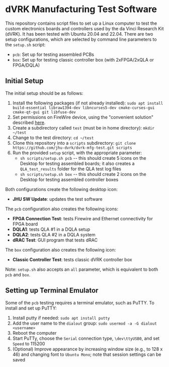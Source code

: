 # dVRK Manufacturing Test Software

This repository contains script files to set up a Linux computer to test the custom electronics boards and controllers
used by the da Vinci Research Kit (dVRK). It has been tested with Ubuntu 20.04 and 22.04. There are two setup configurations,
which are selected by command line parameters to the `setup.sh` script:

* `pcb`:  Set up for testing assembled PCBs
* `box`:  Set up for testing classic controller box (with 2xFPGA/2xQLA or FPGA/DQLA)

## Initial Setup

The initial setup should be as follows:

1. Install the following packages (if not already installed): `sudo apt install build-essential libraw1394-dev libncurses5-dev cmake-curses-gui cmake-qt-gui git libfuse-dev`
2. Set permissions on FireWire device, using the "convenient solution" described [here](https://github.com/jhu-dvrk/sawIntuitiveResearchKit/wiki/ControllerConnection#convenient-solution).
3. Create a subdirectory called `test` (must be in home directory): `mkdir ~/test`
4. Change to the test directory: `cd ~/test`
5. Clone this repository into a `scripts` subdirectory:  `git clone https://github.com/jhu-dvrk/dvrk-mfg-test.git scripts`
6. Run the provided `setup` script, with the appropriate parameter:
   *  `sh scripts/setup.sh pcb` -- this should create 5 icons on the Desktop for testing assembled boards; it also creates a `QLA_test_results` folder for the QLA test log files
   *  `sh scripts/setup.sh box` -- this should create 2 icons on the Desktop for testing assembled controller boxes
  
Both configurations create the following desktop icon:
* **JHU SW Update**: updates the test software

The `pcb` configuration also creates the following icons:

* **FPGA Connection Test**: tests Firewire and Ethernet connectivity for FPGA board
* **DQLA1**: tests QLA #1 in a DQLA setup
* **DQLA2**: tests QLA #2 in a DQLA system
* **dRAC Test**: GUI program that tests dRAC

The `box` configuration also creates the following icon:
* **Classic Controller Test**: tests classic dVRK controller box

Note: `setup.sh` also accepts an `all` parameter, which is equivalent to both `pcb` and `box`.

## Setting up Terminal Emulator

Some of the `pcb` testing requires a terminal emulator, such as PuTTY. To install and set up PuTTY:

1. Install putty if needed: `sudo apt install putty`
2. Add the user name to the `dialout` group:  `sudo usermod -a -G dialout <username>`
3. Reboot the computer
4. Start PuTTy, choose the `Serial` connection type, `\dev\ttyUSB0`, and set `Speed` to 115200
5. (Optional) Improve appearance by increasing window size (e.g., to 128 x 46) and changing font to `Ubuntu Mono`; note that session settings can be saved

### 
